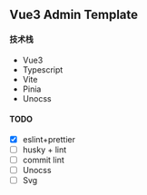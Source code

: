 ## Vue3 Admin Template

#### 技术栈

- Vue3
- Typescript
- Vite
- Pinia
- Unocss

#### TODO

- [x] eslint+prettier
- [ ] husky + lint
- [ ] commit lint
- [ ] Unocss
- [ ] Svg
